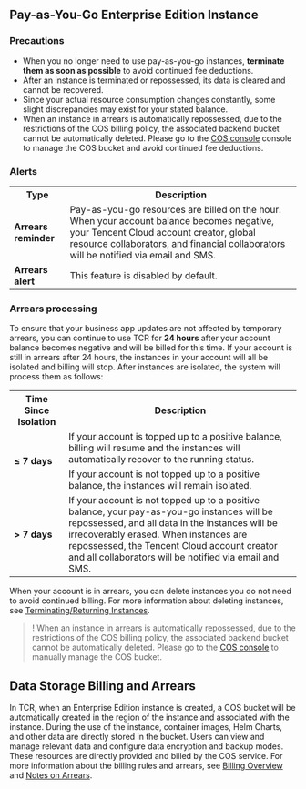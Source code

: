 ## Pay-as-You-Go Enterprise Edition Instance

### Precautions
- When you no longer need to use pay-as-you-go instances, **terminate them as soon as possible** to avoid continued fee deductions.
- After an instance is terminated or repossessed, its data is cleared and cannot be recovered.
- Since your actual resource consumption changes constantly, some slight discrepancies may exist for your stated balance.
- When an instance in arrears is automatically repossessed, due to the restrictions of the COS billing policy, the associated backend bucket cannot be automatically deleted. Please go to the [COS console](https://console.cloud.tencent.com/cos) console to manage the COS bucket and avoid continued fee deductions.

### Alerts

<table>
	<tr><th>Type</th><th>Description</th></tr>
	<tr><td><b>Arrears reminder</b></td><td>Pay-as-you-go resources are billed on the hour. When your account balance becomes negative, your Tencent Cloud account creator, global resource collaborators, and financial collaborators will be notified via email and SMS.</td></tr>
	<tr><td><b>Arrears alert</b></td><td>This feature is disabled by default.</td></tr>
</table>

### Arrears processing
To ensure that your business app updates are not affected by temporary arrears, you can continue to use TCR for **24 hours** after your account balance becomes negative and will be billed for this time. If your account is still in arrears after 24 hours, the instances in your account will all be isolated and billing will stop.
After instances are isolated, the system will process them as follows:
<table>
	<tr><th>Time Since Isolation</th><th>Description</th></tr>
	<tr><td rowspan=2><b>≤ 7 days</b></td><td>If your account is topped up to a positive balance, billing will resume and the instances will automatically recover to the running status.</td></tr>
	<tr><td>If your account is not topped up to a positive balance, the instances will remain isolated.</td></tr>
	<tr><td><b>> 7 days</b></td><td>If your account is not topped up to a positive balance, your pay-as-you-go instances will be repossessed, and all data in the instances will be irrecoverably erased. When instances are repossessed, the Tencent Cloud account creator and all collaborators will be notified via email and SMS.</td></tr>
</table>

When your account is in arrears, you can delete instances you do not need to avoid continued billing. For more information about deleting instances, see [Terminating/Returning Instances](https://intl.cloud.tencent.com/document/product/1051/39087).

>! When an instance in arrears is automatically repossessed, due to the restrictions of the COS billing policy, the associated backend bucket cannot be automatically deleted. Please go to the [COS console](https://console.cloud.tencent.com/cos) to manually manage the COS bucket.
>


## Data Storage Billing and Arrears
In TCR, when an Enterprise Edition instance is created, a COS bucket will be automatically created in the region of the instance and associated with the instance. During the use of the instance, container images, Helm Charts, and other data are directly stored in the bucket. Users can view and manage relevant data and configure data encryption and backup modes. These resources are directly provided and billed by the COS service. For more information about the billing rules and arrears, see [Billing Overview](https://intl.cloud.tencent.com/document/product/436/16871) and [Notes on Arrears](https://intl.cloud.tencent.com/document/product/436/10044).
